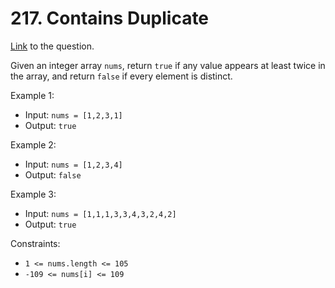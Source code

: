 # 217. Contains Duplicate

[Link](https://leetcode.com/problems/contains-duplicate/) to the question. 

Given an integer array `nums`, return `true` if any value appears at least twice in the array, and return `false` if every element is distinct.

Example 1:

- Input: `nums = [1,2,3,1]`
- Output: `true`

Example 2:

- Input: `nums = [1,2,3,4]`
- Output: `false`

Example 3:

- Input: `nums = [1,1,1,3,3,4,3,2,4,2]`
- Output: `true`
 

Constraints:
  
- `1 <= nums.length <= 105`
- `-109 <= nums[i] <= 109`
